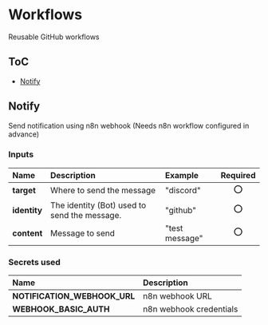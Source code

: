# Workflows

Reusable GitHub workflows

## ToC

- [Notify](#notify)

## Notify

Send notification using n8n webhook (Needs n8n workflow configured in advance)

### Inputs

| Name         | Description                                  | Example        | Required |
| :----------- | :------------------------------------------- | :------------- | :------: |
| **target**   | Where to send the message                    | "discord"      |   :o:    |
| **identity** | The identity (Bot) used to send the message. | "github"       |   :o:    |
| **content**  | Message to send                              | "test message" |   :o:    |

### Secrets used

| Name                         | Description             |
| :--------------------------- | :---------------------- |
| **NOTIFICATION_WEBHOOK_URL** | n8n webhook URL         |
| **WEBHOOK_BASIC_AUTH**       | n8n webhook credentials |
